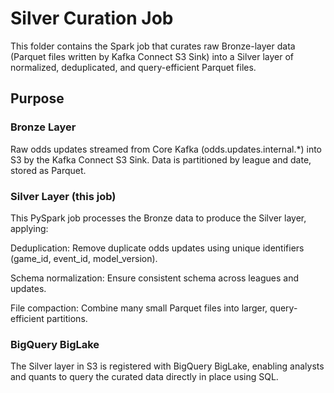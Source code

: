 # Silver Curation Job

This folder contains the Spark job that curates raw Bronze-layer data (Parquet files written by Kafka Connect S3 Sink) into a Silver layer of normalized, deduplicated, and query-efficient Parquet files.

## Purpose

### Bronze Layer
Raw odds updates streamed from Core Kafka (odds.updates.internal.*) into S3 by the Kafka Connect S3 Sink. Data is partitioned by league and date, stored as Parquet.

### Silver Layer (this job)
This PySpark job processes the Bronze data to produce the Silver layer, applying:

Deduplication: Remove duplicate odds updates using unique identifiers (game_id, event_id, model_version).

Schema normalization: Ensure consistent schema across leagues and updates.

File compaction: Combine many small Parquet files into larger, query-efficient partitions.

### BigQuery BigLake
The Silver layer in S3 is registered with BigQuery BigLake, enabling analysts and quants to query the curated data directly in place using SQL.
